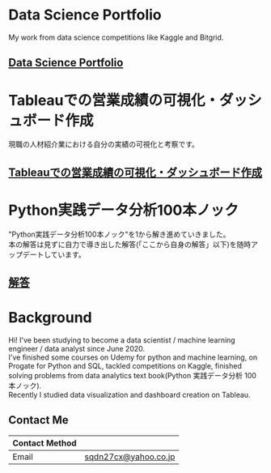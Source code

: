 # Data Science Portfolio<br/>
My work from data science competitions like Kaggle and Bitgrid.<br/>
## [Data Science Portfolio](https://github.com/TS-0910/Data-Science-Portfolio)

# Tableauでの営業成績の可視化・ダッシュボード作成<br/>
現職の人材紹介業における自分の実績の可視化と考察です。<br/>
## [Tableauでの営業成績の可視化・ダッシュボード作成](https://github.com/TS-0910/Tableau)<br/>

# Python実践データ分析100本ノック<br/>
"Python実践データ分析100本ノック"を1から解き進めていきました。<br/>
本の解答は見ずに自力で導き出した解答(「ここから自身の解答」以下)を随時アップデートしています。<br/>
## [解答](https://github.com/TS-0910/100fungos_1st)<br/>

# Background
Hi! I've been studying  to become a data scientist / machine learning engineer / data analyst since June 2020.<br/>
I've finished some courses on Udemy for python and machine learning, on Progate for Python and SQL, tackled competitions on Kaggle, finished solving problems from data analytics text book(Python 実践データ分析 100本ノック). <br/>
Recently I studied data visualization and dashboard creation on Tableau.

## Contact Me

| Contact Method |  |
| --- | --- |
|Email | sqdn27cx@yahoo.co.jp |
